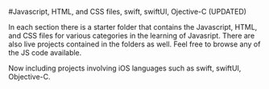 #Javascript, HTML, and CSS files, swift, swiftUI, Ojective-C (UPDATED) 

In each section there is a starter folder that contains the Javascript, HTML, and CSS files for various categories in the learning of Javasript. There are also live projects contained in the folders as well. Feel free to browse any of the JS code available.

Now including projects involving iOS languages such as swift, swiftUI, Objective-C. 
